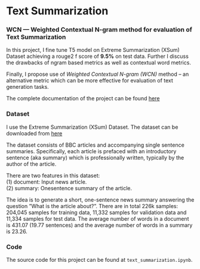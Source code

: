 # Text Summarization
### WCN — Weighted Contextual N-gram method for evaluation of Text Summarization

In this project, I fine tune T5 model on Extreme Summarization (XSum) Dataset achieving a rouge2 f score of <b>9.5%</b> on test data. Further I discuss the drawbacks of ngram based metrics as well as contextual word metrics. 

Finally, I propose use of <i> Weighted Contextual N-gram (WCN)</i> method – an alternative metric which can be more effective for evaluation of text generation tasks.

The complete documentation of the project can be found [here](https://github.com/Aditya-shahh/Text_Summarization/blob/main/Text_summarization.pdf)

### Dataset

I use the Extreme Summarization (XSum) Dataset. The dataset can be downloaded from [here](https://drive.google.com/file/d/1thjRlmbgwlCBDnHIuwWprG7T9S7_tAZl/view?usp=sharing)

The dataset consists of BBC articles and accompanying single sentence summaries. Specifically, each article is prefaced with an introductory sentence (aka summary) which is professionally written, typically by the author
of the article. 

There are two features in this dataset:<br> 
(1) document: Input news article. <br>
(2) summary: Onesentence summary of the article. <br>

The idea is to generate a short, one-sentence news summary
answering the question ”What is the article about?”. There are in total 226k samples: 204,045 samples for training data, 11,332 samples for validation data and 11,334 samples for test data. The average number of words in a document is 431.07 (19.77 sentences) and the average number of
words in a summary is 23.26.


### Code
The source code for this project can be found at ```text_summarization.ipynb```. 

